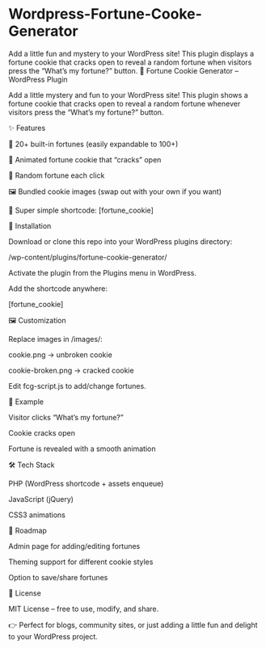 # Wordpress-Fortune-Cooke-Generator
Add a little fun and mystery to your WordPress site! This plugin displays a fortune cookie that cracks open to reveal a random fortune when visitors press the “What’s my fortune?” button.
🍪 Fortune Cookie Generator – WordPress Plugin

Add a little mystery and fun to your WordPress site! This plugin shows a fortune cookie that cracks open to reveal a random fortune whenever visitors press the “What’s my fortune?” button.

✨ Features

🎉 20+ built-in fortunes (easily expandable to 100+)

🍪 Animated fortune cookie that “cracks” open

🔀 Random fortune each click

🖼️ Bundled cookie images (swap out with your own if you want)

📝 Super simple shortcode: [fortune_cookie]

🚀 Installation

Download or clone this repo into your WordPress plugins directory:

/wp-content/plugins/fortune-cookie-generator/


Activate the plugin from the Plugins menu in WordPress.

Add the shortcode anywhere:

[fortune_cookie]

🖼️ Customization

Replace images in /images/:

cookie.png → unbroken cookie

cookie-broken.png → cracked cookie

Edit fcg-script.js to add/change fortunes.

🔮 Example

Visitor clicks “What’s my fortune?”

Cookie cracks open

Fortune is revealed with a smooth animation

🛠️ Tech Stack

PHP (WordPress shortcode + assets enqueue)

JavaScript (jQuery)

CSS3 animations

📌 Roadmap

 Admin page for adding/editing fortunes

 Theming support for different cookie styles

 Option to save/share fortunes

📄 License

MIT License – free to use, modify, and share.

👉 Perfect for blogs, community sites, or just adding a little fun and delight to your WordPress project.
